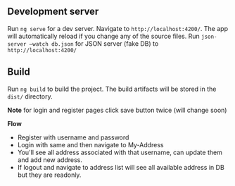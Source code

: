## Development server

Run `ng serve` for a dev server. Navigate to `http://localhost:4200/`. The app will automatically reload if you change any of the source files.
Run `json-server –watch db.json` for JSON server (fake DB) to `http://localhost:4200/`


## Build

Run `ng build` to build the project. The build artifacts will be stored in the `dist/` directory.

**Note**
for login and register pages click save button twice (will change soon)

**Flow**

- Register with username and password
- Login with same and then navigate to My-Address
- You'll see all address associated with that username, can update them and add new address.
- If logout and navigate to address list will see all available address in DB but they are readonly.
